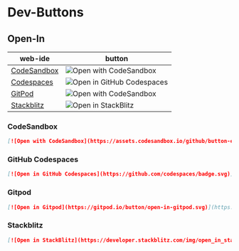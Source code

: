 # Dev-Buttons

## Open-In

| web-ide                | button                                |
| ---------------------- | ------------------------------------- |
| [CodeSandbox][csb-web] | ![Open with CodeSandbox][csb-img]     |
| [Codespaces][ghc-web]  | ![Open in GitHub Codespaces][ghc-img] |
| [GitPod][gp-web]       | ![Open with CodeSandbox][gp-img]      |
| [Stackblitz][sb-web]   | ![Open in StackBlitz][sb-img]         |

### CodeSandbox

```markdown
[![Open with CodeSandbox](https://assets.codesandbox.io/github/button-edit-lime.svg)](https://codesandbox.io/p/sandbox/github/[username]/[repository])
```

[csb-web]: https://codesandbox.io/
[csb-img]: https://assets.codesandbox.io/github/button-edit-lime.svg

### GitHub Codespaces

```markdown
[![Open in GitHub Codespaces](https://github.com/codespaces/badge.svg)](https://codespaces.new/advanced-astro/astrid?devcontainer_path=.devcontainer/minimal/devcontainer.json)
```

[ghc-web]: https://codespaces.new/advanced-astro/astrid?devcontainer_path=.devcontainer/minimal/devcontainer.json
[ghc-img]: https://github.com/codespaces/badge.svg

### Gitpod

```markdown
[![Open in Gitpod](https://gitpod.io/button/open-in-gitpod.svg)](https://gitpod.io/#https://github.com/advanced-astro/astrid)
```

[gp-web]: https://gitpod.io
[gp-img]: https://gitpod.io/button/open-in-gitpod.svg

### Stackblitz

```markdown
[![Open in StackBlitz](https://developer.stackblitz.com/img/open_in_stackblitz.svg)](https://stackblitz.com/github/[username]/[repository])
```

[sb-web]: https://stackblitz.com/
[sb-img]: https://developer.stackblitz.com/img/open_in_stackblitz.svg